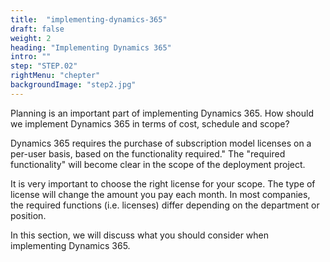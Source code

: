 ```yaml
---
title:  "implementing-dynamics-365"
draft: false
weight: 2
heading: "Implementing Dynamics 365"
intro: ""
step: "STEP.02"
rightMenu: "chepter"
backgroundImage: "step2.jpg"
---
```


<!-- Intro -->
Planning is an important part of implementing Dynamics 365. How should we implement Dynamics 365 in terms of cost, schedule and scope?

Dynamics 365 requires the purchase of subscription model licenses on a per-user basis, based on the functionality required." The "required functionality" will become clear in the scope of the deployment project.

It is very important to choose the right license for your scope. The type of license will change the amount you pay each month. In most companies, the required functions (i.e. licenses) differ depending on the department or position.

In this section, we will discuss what you should consider when implementing Dynamics 365.